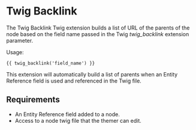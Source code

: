 # Twig Backlink
The Twig Backlink Twig extension builds a list of URL of the parents of the node based on the field name passed in the Twig _twig_backlink_ extension parameter.

Usage:
```twig
{{ twig_backlink('field_name') }}
```

This extension will automatically build a list of parents when an Entity Reference field is used and referenced in the Twig file.

## Requirements
- An Entity Reference field added to a node.
- Access to a node twig file that the themer can edit.

